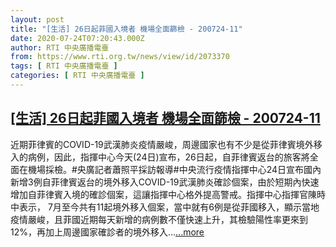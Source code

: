 ```yaml
---
layout: post
title: "[生活] 26日起菲國入境者 機場全面篩檢 - 200724-11"
date: 2020-07-24T07:20:43.000Z
author: RTI 中央廣播電臺
from: https://www.rti.org.tw/news/view/id/2073370
tags: [ RTI 中央廣播電臺 ]
categories: [ RTI 中央廣播電臺 ]
---
```

<!--1595575243000-->
[[生活] 26日起菲國入境者 機場全面篩檢 - 200724-11](https://www.rti.org.tw/news/view/id/2073370)
------

<div>
近期菲律賓的COVID-19武漢肺炎疫情嚴峻，周邊國家也有不少是從菲律賓境外移入的病例，因此，指揮中心今天(24日)宣布，26日起，自菲律賓返台的旅客將全面在機場採檢。#央廣記者蕭照平採訪報導#中央流行疫情指揮中心24日宣布國內新增3例自菲律賓返台的境外移入COVID-19武漢肺炎確診個案，由於短期內快速增加自菲律賓入境的確診個案，這讓指揮中心格外提高警戒。指揮中心指揮官陳時中表示， 7月至今共有11起境外移入個案，當中就有6例是從菲國移入，顯示當地疫情嚴峻，且菲國近期每天新增的病例數不僅快速上升，其檢驗陽性率更來到12%，再加上周邊國家確診者的境外移入...<a target="_blank" href="https://www.rti.org.tw/news/view/id/2073370">...more</a>
</div>

